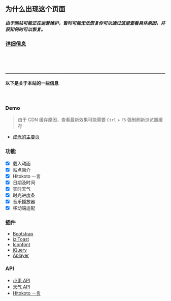 <p>
<strong><h2>为什么出现这个页面 </h2></strong>
</p>

<h5>由于网站可能正在运营维护，暂时可能无法恢复你可以通过这里查看具体原因，并获知何时可以恢复。</h5>
<h3><a href="https://txc.qq.com/products/671005">详细信息</a></h3>
<br>
<br>
<br><hr>
<h4>以下是关于本站的一些信息</h4>
<br>




### Demo
>由于 CDN 缓存原因，查看最新效果可能需要 `Ctrl` + `F5` 强制刷新浏览器缓存

- [成烁的主要页](https://chengshuo11.github.io/)

### 功能

- [x] 载入动画
- [x] 站点简介
- [x] Hitokoto 一言
- [x] 日期及时间
- [x] 实时天气
- [x] 时光进度条
- [x] 音乐播放器
- [x] 移动端适配

### 插件

* [Bootstrap](https://getbootstrap.com/)
* [iziToast](https://izitoast.marcelodolza.com/)
* [Iconfont](https://www.iconfont.cn/)
* [jQuery](https://jquery.com/)
* [Aplayer](https://aplayer.js.org/)

### API

* [小歪 API](https://api.ixiaowai.cn/)
* [天气 API](https://www.tianqiapi.com/)
* [Hitokoto 一言](https://hitokoto.cn/)

